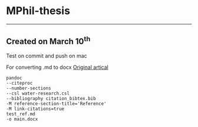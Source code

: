 # MPhil-thesis
---
Created on March 10<sup>th<sup>
---
Test on commit and push on mac

For converting .md to docx [Original artical](https://sspai.com/post/64842)
```
pandoc 
--citeproc 
--number-sections 
--csl water-research.csl 
--bibliography citation_bibtex.bib 
-M reference-section-title='Reference' 
-M link-citations=true 
test_ref.md 
-o main.docx
```